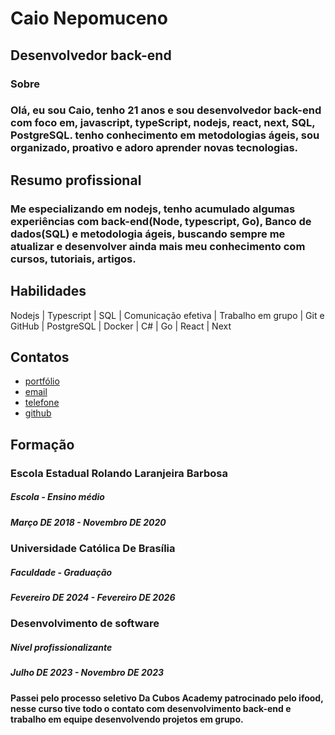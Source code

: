 # Caio Nepomuceno 
## Desenvolvedor back-end
### Sobre
### Olá, eu sou Caio, tenho 21 anos e sou desenvolvedor back-end com foco em, javascript, typeScript, nodejs, react, next, SQL, PostgreSQL. tenho conhecimento em metodologias ágeis, sou organizado, proativo e adoro aprender novas tecnologias.
## Resumo profissional 
### Me especializando em nodejs, tenho acumulado algumas experiências com back-end(Node, typescript, Go), Banco de dados(SQL) e metodologia ágeis, buscando sempre me atualizar e desenvolver ainda mais meu conhecimento com cursos, tutoriais, artigos.
## Habilidades 
Nodejs | Typescript | SQL | Comunicação efetiva | Trabalho em grupo | Git e GitHub | PostgreSQL | Docker | C# | Go | React | Next

## Contatos 
* [portfólio](https://portfolio-v2-drab-two.vercel.app)
* [email](caioevandro0@gmail.com)
* [telefone](77991866262)
* [github](https://github.com/C410E/)
## Formação 
### Escola Estadual Rolando Laranjeira Barbosa
##### Escola - Ensino médio
##### Março DE 2018 - Novembro DE 2020
### Universidade  Católica De Brasília
##### Faculdade - Graduação 
##### Fevereiro DE 2024 - Fevereiro DE 2026
### Desenvolvimento de software
##### Nível profissionalizante 
##### Julho DE 2023 - Novembro DE 2023
#### Passei pelo processo seletivo Da Cubos Academy patrocinado pelo ifood, nesse curso tive todo o contato com desenvolvimento back-end e trabalho em equipe desenvolvendo projetos em grupo.


